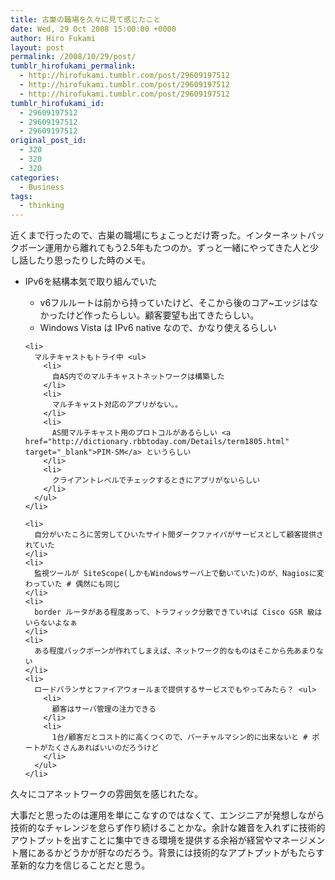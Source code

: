 ```yaml
---
title: 古巣の職場を久々に見て感じたこと
date: Wed, 29 Oct 2008 15:00:00 +0000
author: Hiro Fukami
layout: post
permalink: /2008/10/29/post/
tumblr_hirofukami_permalink:
  - http://hirofukami.tumblr.com/post/29609197512
  - http://hirofukami.tumblr.com/post/29609197512
  - http://hirofukami.tumblr.com/post/29609197512
tumblr_hirofukami_id:
  - 29609197512
  - 29609197512
  - 29609197512
original_post_id:
  - 320
  - 320
  - 320
categories:
  - Business
tags:
  - thinking
---
```

<div class="section">
  <p>
    近くまで行ったので、古巣の職場にちょこっとだけ寄った。インターネットバックボーン運用から離れてもう2.5年もたつのか。ずっと一緒にやってきた人と少し話したり思ったりした時のメモ。
  </p>
  
  <ul>
    <li>
      IPv6を結構本気で取り組んでいた</p> <ul>
        <li>
          v6フルルートは前から持っていたけど、そこから後のコア~エッジはなかったけど作ったらしい。顧客要望も出てきたらしい。
        </li>
        <li>
          Windows Vista は IPv6 native なので、かなり使えるらしい
        </li>
      </ul>
    </li>
    
    <li>
      マルチキャストもトライ中 <ul>
        <li>
          自AS内でのマルチキャストネットワークは構築した
        </li>
        <li>
          マルチキャスト対応のアプリがない。。
        </li>
        <li>
          AS間マルチキャスト用のプロトコルがあるらしい <a href="http://dictionary.rbbtoday.com/Details/term1805.html" target="_blank">PIM-SM</a> というらしい
        </li>
        <li>
          クライアントレベルでチェックするときにアプリがないらしい
        </li>
      </ul>
    </li>
    
    <li>
      自分がいたころに苦労してひいたサイト間ダークファイバがサービスとして顧客提供されていた
    </li>
    <li>
      監視ツールが SiteScope(しかもWindowsサーバ上で動いていた)のが、Nagiosに変わっていた # 偶然にも同じ
    </li>
    <li>
      border ルータがある程度あって、トラフィック分散できていれば Cisco GSR 級はいらないよなぁ
    </li>
    <li>
      ある程度バックボーンが作れてしまえば、ネットワーク的なものはそこから先あまりない
    </li>
    <li>
      ロードバランサとファイアウォールまで提供するサービスでもやってみたら？ <ul>
        <li>
          顧客はサーバ管理の注力できる
        </li>
        <li>
          1台/顧客だとコスト的に高くつくので、バーチャルマシン的に出来ないと # ポートがたくさんあればいいのだろうけど
        </li>
      </ul>
    </li>
  </ul>
  
  <p>
    久々にコアネットワークの雰囲気を感じれたな。
  </p>
  
  <p>
    大事だと思ったのは運用を単にこなすのではなくて、エンジニアが発想しながら技術的なチャレンジを怠らず作り続けることかな。余計な雑音を入れずに技術的アウトプットを出すことに集中できる環境を提供する余裕が経営やマネージメント層にあるかどうかが肝なのだろう。背景には技術的なアプトプットがもたらす革新的な力を信じることだと思う。
  </p>
</div>